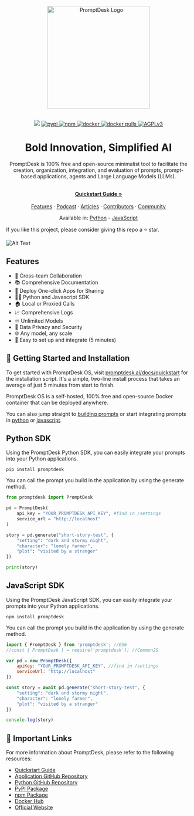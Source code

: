 <div align="center">
  <a href="https://promptdesk.ai" target="_blank">
  <div>
    <source media="(prefers-color-scheme: dark)" srcset="https://promptdesk.ai/branding/logo.png">
    <img alt="PromptDesk Logo" src="https://promptdesk.ai/branding/logo.png" width="280"/>
  </div>
  </a>
</div>

<br/>

<p align="center">
  <img src="https://github.com/promptdesk/promptdesk/actions/workflows/main.yml/badge.svg">
  <a href="https://pypi.org/project/promptdesk/">
    <img src="https://badge.fury.io/py/promptdesk.svg" alt="pypi">
  </a>
  <a href="https://www.npmjs.com/package/promptdesk">
    <img src="https://badge.fury.io/js/promptdesk.svg" alt="npm">
  </a>
  <a href="https://hub.docker.com/r/promptdesk/promptdesk">
    <img src="https://badgen.net/badge/icon/docker?icon=docker&label" alt="docker">
  </a>
  <a href="https://hub.docker.com/r/promptdesk/promptdesk">
    <img src="https://img.shields.io/docker/pulls/promptdesk/promptdesk.svg" alt="docker pulls">
  </a>
  <a href="https://www.gnu.org/licenses/agpl-3.0">
    <img src="https://img.shields.io/badge/License-AGPL_v3-blue.svg" alt="AGPLv3">
  </a>
</p>

<h1 align="center">Bold Innovation, Simplified AI</h1>

<div align="center">
PromptDesk is 100% free and open-source minimalist tool to facilitate the creation, organization, integration, and evaluation of prompts, prompt-based applications, agents and Large Language Models (LLMs).
</div>
    </br>
  <p align="center">
    <a href="https://promptdesk.ai/docs/quickstart" rel="dofollow"><strong>Quickstart Guide »</strong></a>
    <br />
      <br/>
    <a href="https://promptdesk.ai/features">Features</a>
    ·
  <a href="https://promptdesk.ai/podcast">Podcast</a>
    ·
    <a href="https://promptdesk.ai/articles">Articles</a>
    ·
    <a href="https://promptdesk.ai/contributors">Contributors</a>
    ·
    <a href="https://github.com/promptdesk/promptdesk/discussions">Community</a>
  </p>

  <p align="center">
  Available in: <a href="https://github.com/promptdesk/promptdesk-py">Python</a> - <a href="https://github.com/promptdesk/promptdesk-js">JavaScript</a>
  </p>

</div>

If you like this project, please consider giving this repo a ⭐️ star.

![Alt Text](https://promptdesk.ai/screenshots/completed-prompt.png)

## Features

- 🤝 Cross-team Collaboration
- 📚 Comprehensive Documentation
- 📅 Deploy One-click Apps for Sharing
- 👨‍💻 Python and Javascript SDK
- 🏠 Local or Proxied Calls 
- 📈 Comprehensive Logs
- ♾️ Unlimited Models
- 🔐 Data Privacy and Security
- 🌐 Any model, any scale
- 🚀 Easy to set up and integrate (5 minutes)

## 🚀 Getting Started and Installation

To get started with PromptDesk OS, visit [promptdesk.ai/docs/quickstart](https://promptdesk.ai/docs/quickstart) for the installation script. It's a simple, two-line install process that takes an average of just 5 minutes from start to finish.

PromptDesk OS is a self-hosted, 100% free and open-source Docker container that can be deployed anywhere.

You can also jump straight to [building prompts](https://promptdesk.ai/docs/building-prompts) or start integrating prompts in [python](https://promptdesk.ai/docs/python-sdk/pip-package) or [javascript](https://promptdesk.ai/docs/javascript-sdk/npm-package).

## Python SDK

Using the PromptDesk Python SDK, you can easily integrate your prompts into your Python applications.

```shell
pip install promptdesk
```

You can call the prompt you build in the application by using the generate method.

```python
from promptdesk import PromptDesk

pd = PromptDesk(
    api_key = "YOUR_PROMPTDESK_API_KEY", #find in /settings
    service_url = "http://localhost"
)

story = pd.generate("short-story-test", {
    "setting": "dark and stormy night",
    "character": "lonely farmer",
    "plot": "visited by a stranger"
})

print(story)
```

## JavaScript SDK

Using the PromptDesk JavaScript SDK, you can easily integrate your prompts into your Python applications.

```shell
npm install promptdesk
```

You can call the prompt you build in the application by using the generate method.

```js
import { PromptDesk } from 'promptdesk'; //ES6
//const { PromptDesk } = require('promptdesk'); //CommonJS

var pd = new PromptDesk({
    apiKey: "YOUR_PROMPTDESK_API_KEY", //find in /settings
    serviceUrl: "http://localhost"
})

const story = await pd.generate("short-story-test", {
    "setting": "dark and stormy night",
    "character": "lonely farmer",
    "plot": "visited by a stranger"
})

console.log(story)
```

## 🔗 Important Links

For more information about PromptDesk, please refer to the following resources:

- [Quickstart Guide](https://promptdesk.ai/docs/quickstart)
- [Application GitHub Repository](https://github.com/promptdesk/promptdesk)
- [Python GitHub Repository](https://github.com/promptdesk/promptdesk-py)
- [PyPI Package](https://pypi.org/project/promptdesk/)
- [npm Package](https://www.npmjs.com/package/promptdesk)
- [Docker Hub](https://hub.docker.com/r/promptdesk/promptdesk/)
- [Official Website](https://promptdesk.ai/)
